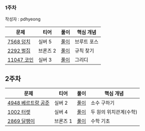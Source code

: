 ### 1주차

작성자 : pdhyeong

|문제|티어|풀이|핵심 개념|
|---|---|---|---|
|[7568 덩치](https://www.acmicpc.net/problem/7568)|실버 5|[풀이](https://github.com/Hod0ri/Algorithm_Semina/blob/main/3rd_Algorithm/pdhyeong/baek7568.md)|브루트 포스|
|[2292 벌집](https://www.acmicpc.net/problem/2292)|브론즈 2|[풀이](https://github.com/Hod0ri/Algorithm_Semina/blob/main/3rd_Algorithm/pdhyeong/baek2292.md)|규칙 찾기|
|[11047 코인](https://www.acmicpc.net/problem/11047)|실버 3|[풀이](https://github.com/Hod0ri/Algorithm_Semina/blob/main/3rd_Algorithm/pdhyeong/baek11047.md)|그리디|


## 2주차

|문제|티어|풀이|핵심 개념|
|---|---|---|---|
|[4948 베르트랑 공준](https://www.acmicpc.net/problem/4948)|실버 2|[풀이](https://github.com/Hod0ri/Algorithm_Semina/blob/main/3rd_Algorithm/pdhyeong/baek4948.md)|소수 구하기|
|[1002 터렛](https://www.acmicpc.net/problem/1002)|실버 4|[풀이](https://github.com/Hod0ri/Algorithm_Semina/blob/main/3rd_Algorithm/pdhyeong/baek1002.md)|두 원의 위치관계(수학)|
|[2869 달팽이](https://www.acmicpc.net/problem/2869)|브론즈 1|[풀이](https://github.com/Hod0ri/Algorithm_Semina/blob/main/3rd_Algorithm/pdhyeong/baek2869.md)|수학 기초|
